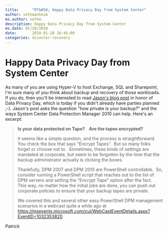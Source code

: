 ```yaml
---
title:      "RT&#58; Happy Data Privacy Day from System Center"
author: sethmanheim
ms.author: sethm
description: Happy Data Privacy Day from System Center
ms.date: 01/28/2010
date:       2010-01-28 10:45:00
categories: disaster-recovery
---
```

# Happy Data Privacy Day from System Center

As many of you are using Hyper-V to host Exchange, SQL and Sharepoint, I'm sure many of you think about backup and recovery of those workloads. If you do, then you'll be interested to read [Jason's blog post](https://blogs.technet.com/systemcenterexperts/archive/2010/01/28/happy-data-privacy-day-from-system-center.aspx "Jason Buffington blog") in honor of Data Privacy Day, which is today if you didn't already have parties planned ;-). Jason's post asks the question "how private is your backup?" and the ways System Center Data Protection Manager 2010 can help. Here's an excerpt:

> **Is your data protected on Tape?    Are the tapes encrypted?**  
> 
> It seems like a simple question, and the process is straightforward.  You check the box that says “Encrypt Tapes”.  But so many folks forget or choose not to.  Sometimes, these kinds of settings are mandated at corporate, but seem to be forgotten by the time that the backup administrator actually is clicking the boxes.
> 
> Thankfully, DPM 2007 and DPM 2010 are PowerShell controllable.  So, consider running a PowerShell script that reaches out to the list of DPM servers and setting the “Encrypt Tape” option after the fact.  This way, no matter how the initial jobs are done, you can push out corporate policies to ensure that your backup tapes are private.
> 
> We covered this and several other easy PowerShell DPM management scenarios in a webcast quite a while ago at <https://msevents.microsoft.com/cui/WebCastEventDetails.aspx?EventID=1032353820> 

Patrick
